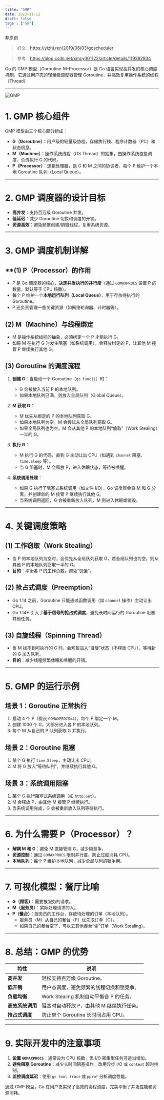 ```yaml
---
title: "GMP"
date: 2023-11-12
draft: false
tags : ["Go"]
---
```


非原创

> 好文：https://yizhi.ren/2019/06/03/goscheduler

> 参考：https://blog.csdn.net/xmcy001122/article/details/119392934

Go 的 GMP 模型（Goroutine-M-Processor）是 Go 语言实现高并发的核心调度机制，它通过用户态的轻量级调度器管理 Goroutine，并高效复用操作系统的线程（Thread）

---

![GMP](../../images/go/gmp.png)
# **1. GMP 核心组件**

GMP 模型由三个核心部分组成：

- **G（Goroutine）**：用户级的轻量级协程，存储执行栈、程序计数器（PC）和状态信息。
- **M（Machine）**：操作系统线程（OS Thread）的抽象，由操作系统直接调度，负责执行 G 的代码。
- **P（Processor）**：逻辑处理器，是 G 和 M 之间的协调者，每个 P 维护一个本地 Goroutine 队列（Local Queue）。

---

# **2. GMP 调度器的设计目标**

- **高并发**：支持百万级 Goroutine 并发。
- **低延迟**：减少 Goroutine 切换和调度的开销。
- **资源高效**：避免频繁创建/销毁线程，复用系统资源。

---

# **3. GMP 调度机制详解**

## **(1) **P（Processor）的作用**

- P 是 Go 调度器的核心，**决定并发执行的并行度**（通过 `GOMAXPROCS` 设置 P 的数量，默认等于 CPU 核数）。
- 每个 P 维护一个**本地运行队列（Local Queue）**，用于存放待执行的 Goroutine。
- P 还负责管理一些关键资源（如网络轮询器、计时器等）。

## **(2) M（Machine）与线程绑定**

- M 是操作系统线程的抽象，必须绑定一个 P 才能执行 G。
- 如果 M 在执行 G 时发生阻塞（如系统调用），会释放绑定的 P，让其他 M 接管 P 继续执行其他 G。

## **(3) Goroutine 的调度流程**

1. **创建 G**：当启动一个 Goroutine（`go func()`）时：
   - G 会被放入当前 P 的本地队列。
   - 如果本地队列已满，则放入全局队列（Global Queue）。

2. **M 获取 G**：
   - M 优先从绑定的 P 的本地队列获取 G。
   - 如果本地队列为空，M 会尝试从全局队列窃取 G。
   - 如果全局队列也为空，M 会从其他 P 的本地队列“偷取”（Work Stealing）一半的 G。

3. **执行 G**：
   - M 执行 G 的代码，直到 G 主动让出 CPU（如遇到 `channel` 阻塞、`time.Sleep` 等）。
   - 当 G 阻塞时，M 会释放 P，进入休眠状态，等待被唤醒。

4. **系统调用处理**：
   - 如果 G 执行了阻塞式系统调用（如文件 I/O），Go 调度器会将 M 和 G 分离，并创建新的 M 接管 P 继续执行其他 G。
   - 当系统调用返回，G 会被重新放入队列，M 则进入休眠或销毁。

---

# **4. 关键调度策略**

## **(1) 工作窃取（Work Stealing）**
- 当 P 的本地队列为空时，会优先从全局队列获取 G，若全局队列也为空，则从其他 P 的本地队列窃取一半的 G。
- **目的**：平衡各 P 的工作负载，避免“饥饿”。

## **(2) 抢占式调度（Preemption）**
- Go 1.14 之前，Goroutine 只能通过函数调用（如 `channel` 操作）主动让出 CPU。
- Go 1.14+ 引入了**基于信号的抢占式调度**，避免长时间运行的 Goroutine 阻塞其他任务。

## **(3) 自旋线程（Spinning Thread）**
- 当 M 找不到可执行的 G 时，会短暂进入“自旋”状态（不释放 CPU），等待新的 G 加入队列。
- **目的**：减少线程频繁休眠和唤醒的开销。

---

# **5. GMP 的运行示例**

## **场景 1：Goroutine 正常执行**
1. 启动 4 个 P（假设 `GOMAXPROCS=4`），每个 P 绑定一个 M。
2. 创建 1000 个 G，大部分进入各 P 的本地队列。
3. 每个 M 从自己的 P 队列获取 G 并执行。

## **场景 2：Goroutine 阻塞**
1. 某个 G 执行 `time.Sleep`，主动让出 CPU。
2. M 将 G 放入“等待队列”，并继续执行其他 G。

## **场景 3：系统调用阻塞**
1. 某个 G 执行阻塞式系统调用（如 `http.Get`）。
2. M 会释放 P，由其他 M 接管 P 继续执行。
3. 当系统调用完成，G 会被重新放入队列等待执行。

---

# **6. 为什么需要 P（Processor）？**
- **解耦 M 和 G**：避免 M 直接管理 G，减少锁竞争。
- **资源控制**：通过 `GOMAXPROCS` 限制并行度，防止过度消耗 CPU。
- **本地队列**：每个 P 维护本地队列，减少全局队列的锁争用。

---

# **7. 可视化模型：餐厅比喻**
- **G（顾客）**：需要被服务的请求。
- **M（服务员）**：实际处理请求的人。
- **P（餐台）**：服务员的工作台，存放待处理的订单（本地队列）。
  - 服务员（M）从自己的餐台（P）优先取订单（G）。
  - 如果自己的餐台空了，可以去其他餐台“偷”订单（Work Stealing）。

---

# **8. 总结：GMP 的优势**
| **特性**            | **说明**                                                                 |
|---------------------|-------------------------------------------------------------------------|
| **高并发**          | 轻松支持百万级 Goroutine。                                               |
| **低开销**          | 用户态调度，避免频繁的线程切换和锁竞争。                                  |
| **负载均衡**        | Work Stealing 机制自动平衡各 P 的任务。                                   |
| **高效系统调用**    | 阻塞时自动释放 P，由其他 M 继续执行任务。                                 |
| **抢占式调度**      | 防止单个 Goroutine 长时间占用 CPU。                                      |

---

# **9. 实际开发中的注意事项**
1. **设置 `GOMAXPROCS`**：通常设为 CPU 核数，但 I/O 密集型任务可适当增加。
2. **避免阻塞 Goroutine**：减少长时间阻塞操作，改用异步 I/O 或 `context` 超时控制。
3. **监控调度延迟**：使用 `go tool trace` 或 `pprof` 分析调度性能。

通过 GMP 模型，Go 在用户态实现了高效的协程调度，完美平衡了并发性能和资源消耗。
